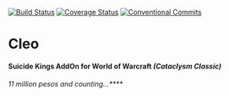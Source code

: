 [![Build Status](https://github.com/therice/Cleo/actions/workflows/build.yml/badge.svg)](https://github.com/therice/Cleo/actions/workflows/build.yml)
[![Coverage Status](https://coveralls.io/repos/github/therice/Cleo/badge.svg?branch=master)](https://coveralls.io/github/therice/Cleo?branch=master)
[![Conventional Commits](https://img.shields.io/badge/Conventional%20Commits-1.0.0-yellow.svg)](https://conventionalcommits.org)

# Cleo
#### Suicide Kings AddOn for **World of Warcraft** *(Cataclysm Classic)*
###### _11 million pesos and counting...**_**